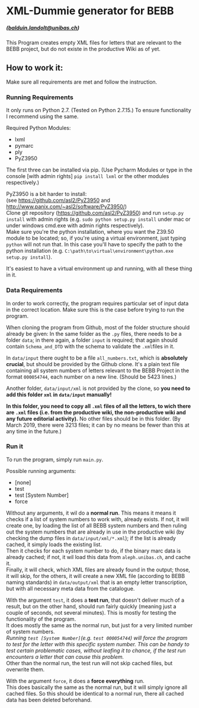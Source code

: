 # XML-Dummie generator for BEBB

##### (balduin.landolt@unibas.ch)

This Program creates empty XML files for letters that are relevant to the BEBB project, but do not existe in the productive Wiki as of yet.

## How to work it:

Make sure all requirements are met and follow the instruction.

### Running Requirements

It only runs on Python 2.7. (Tested on Python 2.7.15.)
To ensure functionality I recommend using the same.

Required Python Modules:
* lxml
* pymarc
* ply
* PyZ3950

The first three can be installed via pip. (Use Pycharm Modules or type in the console \[with admin rights] `pip install lxml` or the other modules respectively.)

PyZ3950 is a bit harder to install:  
(see https://github.com/asl2/PyZ3950 and http://www.panix.com/~asl2/software/PyZ3950/)  
Clone git repository (https://github.com/asl2/PyZ3950) and run `setup.py install` with admin rights (e.g. `sudo python setup.py install` under mac or under windows cmd.exe with admin rights respectively).  
Make sure you're the python installation, where you want the Z39.50 module to be located; so, if you're using a virtual environment, just typing `python` will not run that. In this case you'll have to specify the path to the python installation (e.g. `C:\path\to\virtual\environment\python.exe setup.py install`).

It's easiest to have a virtual environment up and running, with all these thing in it.

### Data Requirements

In order to work correctly, the program requires particular set of input data in the correct location. Make sure this is the case before trying to run the program.

When cloning the program from Github, most of the folder structure should already be given: In the same folder as the `.py` files, there needs to be a folder `data`; in there again, a folder `input` is required; that again should contain `Schema_and_DTD` with the schema to validate the `.xml`files in it.

In `data/input` there ought to be a file `all_numbers.txt`, which is __absolutely crucial__, but should be provided by the Github clone. It's a plain text file containing all system numbers of letters relevant to the BEBB Project in the format `000054744`, each number on a new line. (Should be 5423 lines.)

Another folder, `data/input/xml` is not provided by the clone, so __you need to add this folder `xml` in `data/input` manually!__

__In this folder, you need to copy all `.xml` files of all the letters, to wich there are `.xml` files (i.e. from the productive wiki, the non-productive wiki and any future editorial activity).__ No other files should be in this folder. (By March 2019, there were 3213 files; it can by no means be fewer than this at any time in the future.)

### Run it

To run the program, simply run `main.py`.

Possible running arguments:
* \[none]
* test
* test \[System Number]
* force

Without any arguments, it wil do a __normal run__. This means it means it checks if a list of system numbers to work with, already exists. If not, it will create one, by loading the list of all BEBB system numbers and then ruling out the system numbers that are already in use in the productive wiki (by checking the dump files in `data/input/xml/*.xml`); if the list is already cached, it simply loads the existing list.  
Then it checks for each system number to do, if the binary marc data is already cached; if not, it wil load this data from `aleph.unibas.ch`, and cache it.  
Finally, it will check, which XML files are already found in the output; those, it will skip, for the others, it will create a new XML file (according to BEBB naming standards) in `data/output/xml` that is an empty letter transcription, but with all necessary meta data from the catalogue.

With the argument `test`, it does a __test run__, that doesn't deliver much of a result, but on the other hand, should run fairly quickly (meaning just a couple of seconds, not several minutes). This is mostly for testing the functionality of the program.  
It does mostly the same as the normal run, but just for a very limited number of system numbers.  
_Running `test [System Number]`(e.g. `test 000054744`) will force the program to test for the letter with this specific system number. This can be handy to test certain problematic cases, without leafing it to chance, if the test run encounters a letter that can cause this problem._  
Other than the normal run, the test run will not skip cached files, but overwrite them.

With the argument `force`, it does a __force everything__ run.  
This does basically the same as the normal run, but it will simply ignore all cached files. So this should be identical to a normal run, there all cached data has been deleted beforehand.
